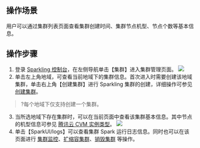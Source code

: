 ## 操作场景
用户可以通过集群列表页面查看集群创建时间、集群节点机型、节点个数等基本信息。

## 操作步骤
1. 登录 [Sparkling 控制台](https://sparkling.cloud.tencent.com)，在左侧导航单击【集群】进入集群管理页面。
![](https://main.qcloudimg.com/raw/bce44f88a9f07f15f4650891eaa2df9f.png)
2. 单击左上角地域，可查看当前地域下的集群信息。首次进入时需要创建该地域集群，单击右上角【创建集群】进行 Sparkling 集群的创建，详细操作可参见 [创建集群](https://cloud.tencent.com/document/product/1002/30551)。
>?每个地域下仅支持创建一个集群。
3. 当所选地域下存在集群时，可以在当前页面中查看该集群基本信息。其中节点的机型信息可参见 [腾讯云 CVM 实例类型](https://cloud.tencent.com/product/cvm/instances)。
![](https://main.qcloudimg.com/raw/ba7fb17ff393127ca7dd9fddf766ee5d.png)
4. 单击【SparkUI/logs】可以查看集群 Spark 运行日志信息。同时也可以在该页面进行 [集群监控](https://cloud.tencent.com/document/product/1002/35026)、[扩缩容集群](https://cloud.tencent.com/document/product/1002/30552)、[销毁集群](https://cloud.tencent.com/document/product/1002/30553) 等操作。

